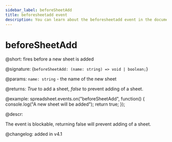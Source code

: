 ```yaml
---
sidebar_label: beforeSheetAdd
title: beforesheetadd event
description: You can learn about the beforesheetadd event in the documentation of the DHTMLX JavaScript Spreadsheet library. Browse developer guides and API reference, try out code examples and live demos, and download a free 30-day evaluation version of DHTMLX Spreadsheet.
---
```


# beforeSheetAdd

@short: fires before a new sheet is added

@signature: {`beforeSheetAdd: (name: string) => void | boolean;`}

@params:
`name: string` - the name of the new sheet

@returns:
*True* to add a sheet, *false* to prevent adding of a sheet.

@example:
spreadsheet.events.on("beforeSheetAdd", function() {
    console.log("A new sheet will be added");
    return true;
});

@descr:

The event is blockable, returning false will prevent adding of a sheet.

@changelog: added in v4.1
